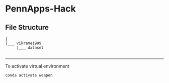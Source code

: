 # PennApps-Hack

## File Structure
```
|
|___ vikrame1999
     |___ dataset
  
```

---

To activate virtual environment
```
conda activate weapon

 ```
